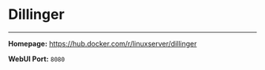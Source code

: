 # Dillinger

---

**Homepage:** https://hub.docker.com/r/linuxserver/dillinger

**WebUI Port:** `8080`